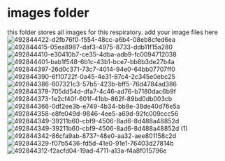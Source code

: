 # images folder
this folder stores all images for this respiratory.
add your image files here![492844422-d2fb76f0-f554-48cc-a6b4-08eb8cfed6ea](https://github.com/user-attachments/assets/dbe992ef-b60f-4394-b42c-487cd7a2d5ea)
![492844415-05ea8987-daf3-4975-8733-ddb11f15a280](https://github.com/user-attachments/assets/8bd22a16-ccf6-45f4-b358-bf28ca39c4f9)
![492844410-e30410b7-ce35-4dba-adb9-fc0094712038](https://github.com/user-attachments/assets/79ea7274-bbd3-42eb-991c-77919434ef8b)
![492844401-bab1f548-6b1c-43b1-bce7-bb8b3de27b4a](https://github.com/user-attachments/assets/f7ff3291-e318-4113-8756-fe81ae253039)
![492844397-26d0c371-73c7-4014-94e0-64bb07707ff0](https://github.com/user-attachments/assets/3fc0b250-6bd8-4b41-821d-d5ea85ce23b2)
![492844390-6f10722f-0a45-4e31-87c4-2c345e0ebc25](https://github.com/user-attachments/assets/ab4ae235-1478-4353-bda1-ecea1e7fb0f9)
![492844386-607321c3-57b5-423b-bff5-76d4784ad386](https://github.com/user-attachments/assets/024902f1-2abd-4243-864f-ec823a55d329)
![492844378-705dd54d-dfa7-4c46-ad76-b7180dac6b9f](https://github.com/user-attachments/assets/f561a8da-e657-4d0d-b003-9a1df25454ef)
![492844373-1e2cf40f-601f-41bb-862f-89bd0db003cb](https://github.com/user-attachments/assets/f8d11d65-0722-4a3a-bab7-bb1ab8431d7d)
![492844366-0df2ee3b-e749-4b34-bb8e-38de40d76e5a](https://github.com/user-attachments/assets/431e6f66-226b-4064-abee-86aa6bda6053)
![492844358-e8fe049d-9846-4ee5-a69d-92fc009ccc56](https://github.com/user-attachments/assets/066f0a14-dcb4-4d91-b95c-103f7180e094)
![492844349-39211b60-cbf9-4506-8ad6-8d488a48852d](https://github.com/user-attachments/assets/022665c4-110b-40e4-bfe9-a2908173526a)
![492844349-39211b60-cbf9-4506-8ad6-8d488a48852d (1)](https://github.com/user-attachments/assets/4b62897a-7f5e-4328-8bc2-60f97b7c83b9)
![492844342-86cfa9ab-8737-48e0-aa32-aee801158c2d](https://github.com/user-attachments/assets/12e42e1a-31f3-4869-bd8f-734ef7d9b563)
![492844329-f07b5436-fd5d-41e0-91e1-76403d27814b](https://github.com/user-attachments/assets/b281e913-d0d1-4e0b-ad16-5396edd0ea5b)
![492844312-f2acfd04-19ad-4711-a13a-f4a8f015796e](https://github.com/user-attachments/assets/19a1cb81-3a54-4ce1-9370-828cbda9a32b)
